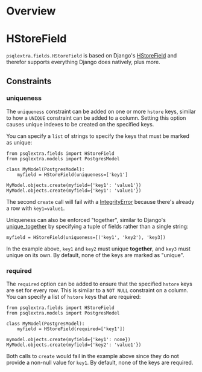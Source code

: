 # Overview

# HStoreField
`psqlextra.fields.HStoreField` is based on Django's [HStoreField](https://docs.djangoproject.com/en/1.10/ref/contrib/postgres/fields/#hstorefield) and therefor supports everything Django does natively, plus more.

## Constraints
### uniqueness
The `uniqueness` constraint can be added on one or more `hstore` keys, similar to how a `UNIQUE` constraint can be added to a column. Setting this option causes unique indexes to be created on the specified keys.

You can specify a `list` of strings to specify the keys that must be marked as unique:

    from psqlextra.fields import HStoreField
    from psqlextra.models import PostgresModel

    class MyModel(PostgresModel):
        myfield = HStoreField(uniqueness=['key1']

    MyModel.objects.create(myfield={'key1': 'value1'})
    MyModel.objects.create(myfield={'key1': 'value1'})

The second `create` call will fail with a [IntegrityError](https://docs.djangoproject.com/en/1.10/ref/exceptions/#django.db.IntegrityError) because there's already a row with `key1=value1`.

Uniqueness can also be enforced "together", similar to Django's [unique_together](https://docs.djangoproject.com/en/1.10/ref/models/options/#unique-together) by specifying a tuple of fields rather than a single string:

    myfield = HStoreField(uniqueness=[('key1', 'key2'), 'key3])

In the example above, `key1` and `key2` must unique **together**, and `key3` must unique on its own. By default, none of the keys are marked as "unique".

### required
The `required` option can be added to ensure that the specified `hstore` keys are set for every row. This is similar to a `NOT NULL` constraint on a column. You can specify a list of `hstore` keys that are required:

    from psqlextra.fields import HStoreField
    from psqlextra.models import PostgresModel

    class MyModel(PostgresModel):
        myfield = HStoreField(required=['key1'])

    mymodel.objects.create(myfield={'key1': none})
    MyModel.objects.create(myfield={'key2': 'value1'})

Both calls to `create` would fail in the example above since they do not provide a non-null value for `key1`. By default, none of the keys are required.
